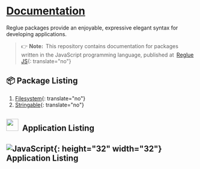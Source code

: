 # [Documentation](https://reglue4js.github.io)

Reglue packages provide an enjoyable, expressive elegant syntax for developing applications.

> 👉 **Note:**&ensp;This repository contains documentation for packages written in the JavaScript programming language, published at&ensp;[Reglue JS](https://github.com/reglue4js){: translate="no"}

## 📦 Package Listing

1.  [Filesystem](https://reglue4js.github.io/filesystem){: translate="no"}
1.  [Stringable](https://reglue4js.github.io/stringable){: translate="no"}

## <img height="32" width="32" src="https://unpkg.com/simple-icons/icons/javascript.svg" />&ensp;Application Listing

## ![JavaScript](https://img.shields.io/badge/JavaScript-black?logo=javascript 'JavaScript'){: height="32" width="32"}&ensp;Application Listing
